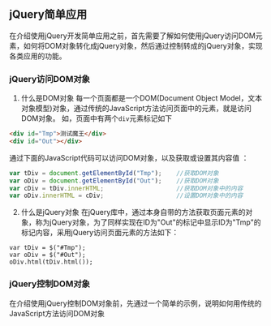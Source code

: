 ## jQuery简单应用

在介绍使用jQuery开发简单应用之前，首先需要了解如何使用jQuery访问DOM元素，如何将DOM对象转化成jQuery对象，然后通过控制转成的jQuery对象，实现各类应用的功能。

### jQuery访问DOM对象

1. 什么是DOM对象
每一个页面都是一个DOM(Document Object Model，文本对象模型)对象，通过传统的JavaScript方法访问页面中的元素，就是访问DOM对象。
如，页面中有两个`div`元素标记如下
```html
<div id="Tmp">测试魔王</div>
<div id="Out"></div>
```
通过下面的JavaScript代码可以访问DOM对象，以及获取或设置其内容值 ：
```javascript
var tDiv = document.getElementById("Tmp");    //获取DOM对象
var oDiv = document.getElementById("Out");    //获取DOM对象
var cDiv = tDiv.innerHTML;                    //获取DOM对象中的内容
var oDiv.innerHTML = cDiv;                    //设置DOM对象中的内容
```

2. 什么是jQuery对象
在jQuery库中，通过本身自带的方法获取页面元素的对象，称为jQuery对象，为了同样实现在ID为"Out"的标记中显示ID为"Tmp"的标记内容，采用jQuery访问页面元素的方法如下：
```jquery
var tDiv = $("#Tmp");
var oDiv = $("#Out");
oDiv.html(tDiv.html());
```

### jQuery控制DOM对象

在介绍使用jQuery控制DOM对象前，先通过一个简单的示例，说明如何用传统的JavaScript方法访问DOM对象

